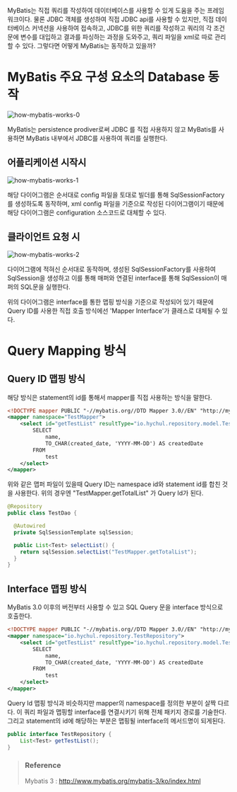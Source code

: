MyBatis는 직접 쿼리를 작성하여 데이터베이스를 사용할 수 있게 도움을 주는 프레임워크이다. 물론 JDBC 객체를 생성하여 직접 JDBC api를 사용할 수 있지만, 직접 데이터베이스 커넥션을 사용하여 접속하고, JDBC를 위한 쿼리를 작성하고 쿼리의 각 조건문에 변수를 대입하고 결과를 파싱하는 과정을 도와주고, 쿼리 파일을 xml로 따로 관리할 수 있다. 그렇다면 어떻게 MyBatis는 동작하고 있을까?

# MyBatis 주요 구성 요소의 Database 동작

![how-mybatis-works-0](https://user-images.githubusercontent.com/18159012/115120210-3b889280-9fe7-11eb-813d-f9537dd6d35d.jpg)

MyBatis는 persistence prodiver로써 JDBC 를 직접 사용하지 않고 MyBatis를 사용하면 MyBatis 내부에서 JDBC를 사용하여 쿼리를 실행한다.

## 어플리케이션 시작시

![how-mybatis-works-1](https://user-images.githubusercontent.com/18159012/115120494-c3bb6780-9fe8-11eb-835c-bfb71e24cf33.jpg)

해당 다이어그램은 순서대로 config 파일을 토대로 빌더를 통해 SqlSessionFactory를 생성하도록 동작하며, xml config 파일을 기준으로 작성된 다이어그램이기 때문에 해당 다이어그램은 configuration 소스코드로 대체할 수 있다.

## 클라이언트 요청 시

![how-mybatis-works-2](https://user-images.githubusercontent.com/18159012/115120499-cb7b0c00-9fe8-11eb-9fb6-cc4df4b251f6.jpg)

다이어그램에 적혀신 순서대로 동작하며, 생성된 SqlSessionFactory를 사용하여  SqlSession을 생성하고 이를 통해 매퍼와 연결된 interface를 통해 SqlSession이 매퍼의 SQL문을 실행한다.

위의 다이어그램은 interface를 통한 맵핑 방식을 기준으로 작성되어 있기 때문에 Query ID를 사용한 직접 호출 방식에선 'Mapper Interface'가 클래스로 대체될 수 있다.

# Query Mapping 방식

## Query ID 맵핑 방식

해당 방식은 statement의 id를 통해서 mapper를 직접 사용하는 방식을 말한다.

```xml
<!DOCTYPE mapper PUBLIC "-//mybatis.org//DTD Mapper 3.0//EN" "http://mybatis.org/dtd/mybatis-3-mapper.dtd">
<mapper namespace="TestMapper">
    <select id="getTestList" resultType="io.hychul.repository.model.Test">
        SELECT 
            name, 
            TO_CHAR(created_date, 'YYYY-MM-DD') AS createdDate
        FROM 
            test
    </select>
</mapper>
```

위와 같은 맵퍼 파일이 있을때 Query ID는 namespace id와 statement id를 합친 것을 사용한다. 위의 경우엔 "TestMapper.getTotalList" 가 Query Id가 된다.

```java
@Repository
public class TestDao {

  @Autowired
  private SqlSessionTemplate sqlSession;

  public List<Test> selectList() {
    return sqlSession.selectList("TestMapper.getTotalList");
  }
}
```

## Interface 맵핑 방식

MyBatis 3.0 이후의 버전부터 사용할 수 있고 SQL Query 문을 interface 방식으로 호출한다.

```xml
<!DOCTYPE mapper PUBLIC "-//mybatis.org//DTD Mapper 3.0//EN" "http://mybatis.org/dtd/mybatis-3-mapper.dtd">
<mapper namespace="io.hychul.repository.TestRepository">
    <select id="getTestList" resultType="io.hychul.repository.model.Test">
        SELECT 
            name, 
            TO_CHAR(created_date, 'YYYY-MM-DD') AS createdDate
        FROM 
            test
    </select>
</mapper>
```

Query Id 맵핑 방식과 비슷하지만 mapper의 namespace를 정의한 부분이 살짝 다르다. 이 쿼리 파일과 맵핑할 interface를 연결시키기 위해 전체 패키지 경로를 기술한다. 그리고 statement의 id에 해당하는 부분은 맵핑될 interface의 메서드명이 되게된다.

```java
public interface TestRepository {
    List<Test> getTestList();
}
```

> ### Reference
> Mybatis 3 : http://www.mybatis.org/mybatis-3/ko/index.html